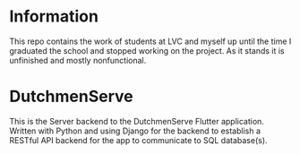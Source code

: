 # Information

This repo contains the work of students at LVC and myself up until the time I graduated the school and stopped working on the project. As it stands it is unfinished and mostly nonfunctional.

# DutchmenServe

This is the Server backend to the DutchmenServe Flutter application. 
Written with Python and using Django for the backend to establish a RESTful API backend for the app to communicate to SQL database(s).
